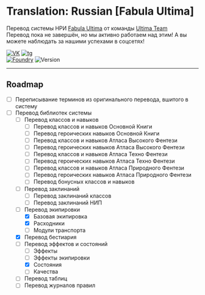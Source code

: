 # Translation: Russian [Fabula Ultima]

Перевод системы НРИ [Fabula Ultima](https://github.com/League-of-Fabulous-Developers/FoundryVTT-Fabula-Ultima) от
команды [Ultima Team](https://t.me/Ultima_Team_Localization)\
Перевод пока не завершён, но мы активно работаем над этим! А вы можете наблюдать за нашими успехами в соцсетях!

[![VK]][VK URL] [![tg]][tg URL]\
[![Foundry]][Foundry URL] ![Version]
___

## Roadmap

- [ ] Переписывание терминов из оригинального перевода, вшитого в систему
- [ ] Перевод библиотек системы
    - [ ] Перевод классов и навыков
        - [ ] Перевод классов и навыков Основной Книги
        - [ ] Перевод героических навыков Основной Книги
        - [ ] Перевод классов и навыков Атласа Высокого Фентези
        - [ ] Перевод героических навыков Атласа Высокого Фентези
        - [ ] Перевод классов и навыков Атласа Техно Фентези
        - [ ] Перевод героических навыков Атласа Техно Фентези
        - [ ] Перевод классов и навыков Атласа Природного Фентези
        - [ ] Перевод героических навыков Атласа Природного Фентези
        - [ ] Перевод бонусных классов и навыков
    - [ ] Перевод заклинаний
        - [ ] Перевод заклинаний классов
        - [ ] Перевод заклинаний НИП
    - [ ] Перевод экипировки
        - [x] Базовая экипировка
        - [x] Расходники
        - [ ] Модули транспорта
    - [x] Перевод бестиария
    - [ ] Перевод эффектов и состояний
        - [ ] Эффекты
        - [ ] Эффекты экипировки
        - [x] Состояния
        - [ ] Качества
    - [ ] Перевод таблиц
    - [ ] Перевод журналов правил

[Foundry]: https://img.shields.io/badge/Foundry-13.348-orange?logo=foundryvirtualtabletop&logosize=auto

[Foundry URL]: https://foundryvtt.com

[Version]: https://img.shields.io/badge/Версия-0.2-informational

[VK]: https://img.shields.io/badge/VK-blue?&logo=vk&logosize=auto
[VK URL]: https://vk.com/ultima_team

[tg]: https://img.shields.io/badge/telegram-white?logo=telegram&logosize=auto
[tg URL]: https://t.me/Ultima_Team_Localization